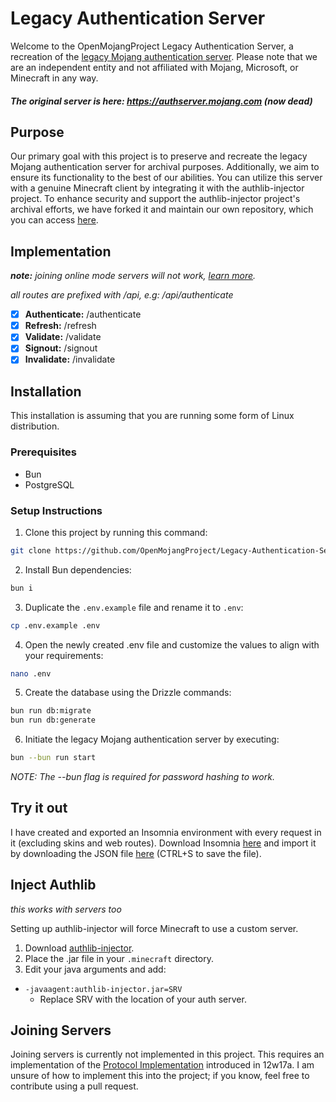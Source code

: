# Legacy Authentication Server

Welcome to the OpenMojangProject Legacy Authentication Server, a recreation of the [legacy Mojang authentication server](https://wiki.vg/Legacy_Mojang_Authentication). Please note that we are an independent entity and not affiliated with Mojang, Microsoft, or Minecraft in any way.

##### The original server is here: https://authserver.mojang.com (now dead)

## Purpose

Our primary goal with this project is to preserve and recreate the legacy Mojang authentication server for archival purposes. Additionally, we aim to ensure its functionality to the best of our abilities. You can utilize this server with a genuine Minecraft client by integrating it with the authlib-injector project. To enhance security and support the authlib-injector project's archival efforts, we have forked it and maintain our own repository, which you can access [here](https://github.com/OpenMojangProject/authlib-injector).

## Implementation

**_note:_** _joining online mode servers will not work, [learn more](#joining-servers)._

_all routes are prefixed with /api, e.g: /api/authenticate_

- [x] **Authenticate:** /authenticate
- [x] **Refresh:** /refresh
- [x] **Validate:** /validate
- [x] **Signout:** /signout
- [x] **Invalidate:** /invalidate

## Installation

This installation is assuming that you are running some form of Linux distribution.

### Prerequisites

- Bun
- PostgreSQL

### Setup Instructions

1. Clone this project by running this command:

```bash
git clone https://github.com/OpenMojangProject/Legacy-Authentication-Server.git
```

2. Install Bun dependencies:

```bash
bun i
```

3. Duplicate the `.env.example` file and rename it to `.env`:

```bash
cp .env.example .env
```

4. Open the newly created .env file and customize the values to align with your requirements:

```bash
nano .env
```

5. Create the database using the Drizzle commands:

```bash
bun run db:migrate
bun run db:generate
```

6. Initiate the legacy Mojang authentication server by executing:

```bash
bun --bun run start
```

_NOTE: The --bun flag is required for password hashing to work._

## Try it out

I have created and exported an Insomnia environment with every request in it (excluding skins and web routes). Download Insomnia [here](https://insomnia.rest/download) and import it by downloading the JSON file [here](https://raw.githubusercontent.com/OpenMojangProject/Legacy-Authentication-Server/main/insomnia.json) (CTRL+S to save the file).

## Inject Authlib

_this works with servers too_

Setting up authlib-injector will force Minecraft to use a custom server.

1. Download [authlib-injector](https://github.com/yushijinhun/authlib-injector/releases/latest).
2. Place the .jar file in your `.minecraft` directory.
3. Edit your java arguments and add:

- `-javaagent:authlib-injector.jar=SRV`
  - Replace SRV with the location of your auth server.

## Joining Servers

Joining servers is currently not implemented in this project. This requires an implementation of the [Protocol Implementation](https://wiki.vg/Protocol_Encryption) introduced in 12w17a. I am unsure of how to implement this into the project; if you know, feel free to contribute using a pull request.
